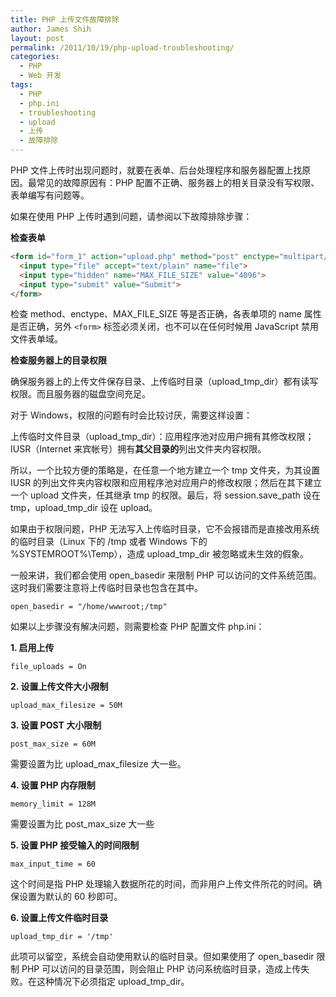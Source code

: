```yaml
---
title: PHP 上传文件故障排除
author: James Shih
layout: post
permalink: /2011/10/19/php-upload-troubleshooting/
categories:
  - PHP
  - Web 开发
tags:
  - PHP
  - php.ini
  - troubleshooting
  - upload
  - 上传
  - 故障排除
---
```

PHP 文件上传时出现问题时，就要在表单、后台处理程序和服务器配置上找原因。最常见的故障原因有：PHP 配置不正确、服务器上的相关目录没有写权限、表单编写有问题等。

如果在使用 PHP 上传时遇到问题，请参阅以下故障排除步骤：

<!--more-->

**检查表单**

```html
<form id="form_1" action="upload.php" method="post" enctype="multipart/form-data">
  <input type="file" accept="text/plain" name="file">
  <input type="hidden" name="MAX_FILE_SIZE" value="4096">
  <input type="submit" value="Submit">
</form>
```

检查 method、enctype、MAX_FILE_SIZE 等是否正确，各表单项的 name 属性是否正确，另外 `<form>` 标签必须关闭，也不可以在任何时候用 JavaScript 禁用文件表单域。

**检查服务器上的目录权限**

确保服务器上的上传文件保存目录、上传临时目录（upload_tmp_dir）都有读写权限。而且服务器的磁盘空间充足。

对于 Windows，权限的问题有时会比较讨厌，需要这样设置：

上传临时文件目录（upload_tmp_dir）：应用程序池对应用户拥有其修改权限；IUSR（Internet 来宾帐号）拥有**其父目录的**列出文件夹内容权限。

所以，一个比较方便的策略是，在任意一个地方建立一个 tmp 文件夹，为其设置 IUSR 的列出文件夹内容权限和应用程序池对应用户的修改权限；然后在其下建立一个 upload 文件夹，任其继承 tmp 的权限。最后，将 session.save_path 设在 tmp，upload_tmp_dir 设在 upload。

如果由于权限问题，PHP 无法写入上传临时目录，它不会报错而是直接改用系统的临时目录（Linux 下的 /tmp 或者 Windows 下的 %SYSTEMROOT%\Temp），造成 upload_tmp_dir 被忽略或未生效的假象。

一般来讲，我们都会使用 open_basedir 来限制 PHP 可以访问的文件系统范围。这时我们需要注意将上传临时目录也包含在其中。

`open_basedir = "/home/wwwroot;/tmp"`

如果以上步骤没有解决问题，则需要检查 PHP 配置文件 php.ini：

**1. 启用上传**

`file_uploads = On`

**2. 设置上传文件大小限制**

`upload_max_filesize = 50M`

**3. 设置 POST 大小限制**

`post_max_size = 60M`

需要设置为比 upload_max_filesize 大一些。

**4. 设置 PHP 内存限制**

`memory_limit = 128M`

需要设置为比 post_max_size 大一些

**5. 设置 PHP 接受输入的时间限制**

`max_input_time = 60`

这个时间是指 PHP 处理输入数据所花的时间，而非用户上传文件所花的时间。确保设置为默认的 60 秒即可。

**6. 设置上传文件临时目录**

`upload_tmp_dir = '/tmp'`

此项可以留空，系统会自动使用默认的临时目录。但如果使用了 open_basedir 限制 PHP 可以访问的目录范围，则会阻止 PHP 访问系统临时目录，造成上传失败。在这种情况下必须指定 upload_tmp_dir。